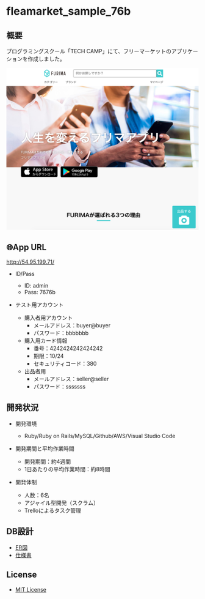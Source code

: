 # fleamarket_sample_76b

## 概要
プログラミングスクール「TECH CAMP」にて、フリーマーケットのアプリケーションを作成しました。

![](https://github.com/densuke8/fleamarket_sample_76b/blob/master/public/images/index.png)

## :globe_with_meridians:App URL
http://54.95.199.71/

- ID/Pass
  - ID: admin
  - Pass: 7676b
  
- テスト用アカウント
  - 購入者用アカウント
    - メールアドレス：buyer@buyer
    - パスワード：bbbbbbb
  - 購入用カード情報
    - 番号：4242424242424242
    - 期限：10/24
    - セキュリティコード：380
  - 出品者用
    - メールアドレス：seller@seller
    - パスワード：sssssss

## 開発状況
- 開発環境
  - Ruby/Ruby on Rails/MySQL/Github/AWS/Visual Studio Code
  
- 開発期間と平均作業時間
  - 開発期間：約4週間
  - 1日あたりの平均作業時間：約8時間
  
- 開発体制
  - 人数：6名
  - アジャイル型開発（スクラム）
  - Trelloによるタスク管理

## DB設計
- [ER図](https://github.com/densuke8/fleamarket_sample_76b/blob/master/public/images/ER%E5%9B%B3.png)
- [仕様書](https://github.com/densuke8/fleamarket_sample_76b/blob/master/db/documents/spec.md)

## License
- [MIT License](https://github.com/densuke8/fleamarket_sample_76b/blob/master/LICENSE.md)
